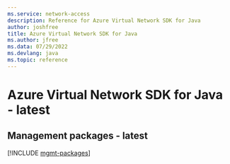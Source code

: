 ```yaml
---
ms.service: network-access
description: Reference for Azure Virtual Network SDK for Java
author: joshfree
title: Azure Virtual Network SDK for Java
ms.author: jfree
ms.data: 07/29/2022
ms.devlang: java
ms.topic: reference
---
```

# Azure Virtual Network SDK for Java - latest

## Management packages - latest
[!INCLUDE [mgmt-packages](virtual-network-mgmt-index.md)]